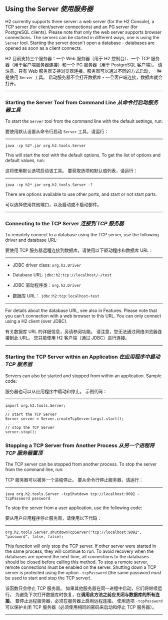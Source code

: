 ## Using the Server *使用服务器*

H2 currently supports three server: a web server (for the H2 Console), a TCP server (for client/server connections) and an PG server (for PostgreSQL clients).
Please note that only the web server supports browser connections. The servers can be started in different ways, one is using the `Server` tool.
Starting the server doesn't open a database - databases are opened as soon as a client connects.


H2 目前支持三个服务器：一个 Web 服务器（用于 H2 控制台）、一个 TCP 服务器（用于客户端服务器连接）和一个 PG 服务器（用于 PostgreSQL 客户端）。
请注意，只有 Web 服务器支持浏览器连接。服务器可以通过不同的方式启动，一种是使用 `Server` 工具。
启动服务器不会打开数据库 - 一旦客户端连接，数据库就会打开。

----

### Starting the Server Tool from Command Line *从命令行启动服务器工具*

To start the `Server` tool from the command line with the default settings, run:


要使用默认设置从命令行启动 `Server` 工具，请运行：

----

```shell
java -cp h2*.jar org.h2.tools.Server
```

This will start the tool with the default options. 
To get the list of options and default values, run:


这将使用默认选项启动该工具。
要获取选项和默认值列表，请运行：

----

```shell
java -cp h2*.jar org.h2.tools.Server -?
```

There are options available to use other ports, and start or not start parts.


可以选择使用其他端口，以及启动或不启动部件。

----

### Connecting to the TCP Server *连接到 TCP 服务器*

To remotely connect to a database using the TCP server, use the following driver and database URL:


要使用 TCP 服务器远程连接到数据库，请使用以下驱动程序和数据库 URL：

----

* JDBC driver class: `org.h2.Driver`
* Database URL: `jdbc:h2:tcp://localhost/~/test `


* JDBC 驱动程序类：`org.h2.Driver`
* 数据库 URL： `jdbc:h2:tcp:localhost~test `

----

For details about the database URL, see also in Features.
Please note that you can't connection with a web browser to this URL.
You can only connect using a H2 client (over JDBC).


有关数据库 URL 的详细信息，另请参阅功能。
请注意，您无法通过网络浏览器连接到此 URL。
您只能使用 H2 客户端（通过 JDBC）进行连接。

----

### Starting the TCP Server within an Application *在应用程序中启动 TCP 服务器*

Servers can also be started and stopped from within an application. 
Sample code:


服务器也可以从应用程序中启动和停止。
示例代码：

----

```
import org.h2.tools.Server;
 ...
// start the TCP Server
Server server = Server.createTcpServer(args).start();
 ...
// stop the TCP Server
server.stop();
```

### Stopping a TCP Server from Another Process *从另一个进程将 TCP 服务器置顶*

The TCP server can be stopped from another process. 
To stop the server from the command line, run:


TCP 服务器可以被另一个进程停止。
要从命令行停止服务器，请运行：

----

```shell
java org.h2.tools.Server -tcpShutdown tcp://localhost:9092 -tcpPassword password
```

To stop the server from a user application, use the following code:


要从用户应用程序停止服务器，请使用以下代码：

----

```
org.h2.tools.Server.shutdownTcpServer("tcp://localhost:9092", "password", false, false);
```

This function will only stop the TCP server. 
If other server were started in the same process, they will continue to run.
To avoid recovery when the databases are opened the next time, all connections to the databases should be closed before calling this method.
To stop a remote server, remote connections must be enabled on the server.
Shutting down a TCP server is protected using the option `-tcpPassword` (the same password must be used to start and stop the TCP server).


该函数只会停止 TCP 服务器。
如果其他服务器在同一进程中启动，它们将继续运行。
为避免下次打开数据库时恢复，在**调用此方法之前应关闭与数据库的所有连接**。
要停止远程服务器，必须在服务器上启用远程连接。
使用选项 `-tcpPassword` 可以保护关闭 TCP 服务器（必须使用相同的密码来启动和停止 TCP 服务器）。

----
